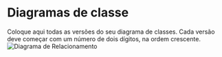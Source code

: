 # Diagramas de classe
Coloque aqui todas as versões do seu diagrama de classes. Cada versão deve começar com um número de dois dígitos, na ordem crescente.
![Diagrama de Relacionamento](images/Relacionamentos.jpeg "Diagrama de Classes")
